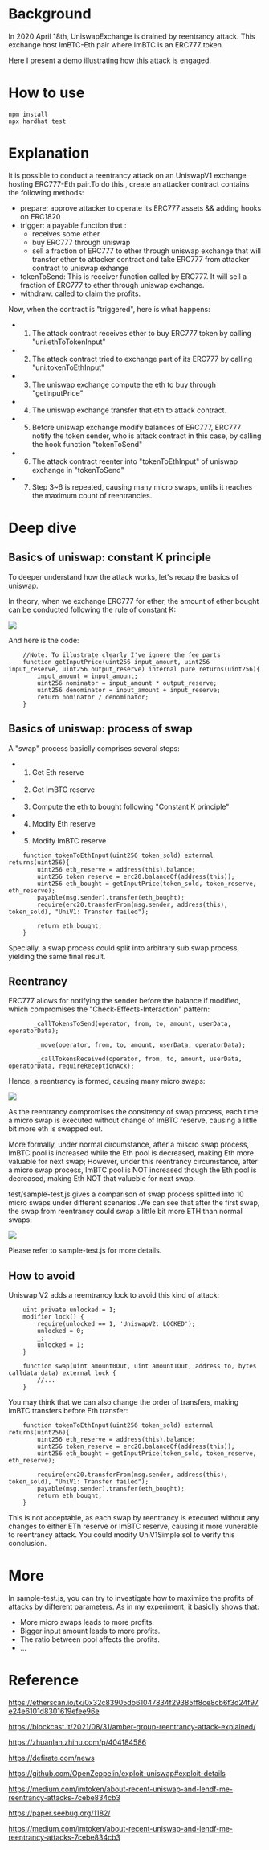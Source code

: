 # Background
In 2020 April 18th, UniswapExchange is drained by reentrancy attack. This exchange host ImBTC-Eth pair where ImBTC is an ERC777 token.

Here I present a demo illustrating how this attack is engaged.

# How to use
```
npm install
npx hardhat test
```

# Explanation
It is possible to conduct a reentrancy attack on an UniswapV1 exchange hosting ERC777-Eth pair.To do this , create an attacker contract contains the following methods:

- prepare: approve attacker to operate its ERC777 assets && adding hooks on ERC1820
- trigger: a payable function that :
  - receives some ether
  - buy  ERC777 through uniswap
  - sell a fraction of ERC777  to ether through uniswap exchange that will transfer ether to attacker contract and take ERC777 from attacker contract to uniswap exhange
- tokenToSend: This is receiver function called by ERC777. It will sell a fraction of ERC777 to ether through uniswap exchange. 
- withdraw: called to claim the profits.

Now, when the contract is "triggered", here is what happens:

- 1) The attack contract receives ether to buy ERC777 token by calling "uni.ethToTokenInput"
- 2) The attack contract tried to exchange part of its ERC777 by calling "uni.tokenToEthInput"
- 3) The uniswap exchange compute the eth to buy through "getInputPrice"
- 4) The uniswap exchange transfer that eth to attack contract.
- 5) Before uniswap exchange modify balances of ERC777, ERC777 notify the token sender, who is attack contract in this case, by calling the hook function "tokenToSend"
- 6) The attack contract reenter into "tokenToEthInput" of uniswap exchange in "tokenToSend"
- 7) Step 3~6 is repeated, causing many micro swaps, untils it reaches the maximum count of reentrancies.

# Deep dive
## Basics of uniswap: constant K principle
To deeper understand how the attack works, let's recap the basics of uniswap.

In theory, when we exchange ERC777 for ether, the amount of ether bought can be conducted following the rule of constant K:

![](1.png)

And here is the code:

``` solidity
    //Note: To illustrate clearly I've ignore the fee parts
    function getInputPrice(uint256 input_amount, uint256 input_reserve, uint256 output_reserve) internal pure returns(uint256){
        input_amount = input_amount;
        uint256 nominator = input_amount * output_reserve;
        uint256 denominator = input_amount + input_reserve;
        return nominator / denominator;
    }

```
## Basics of uniswap: process of swap

A "swap" process basiclly comprises several steps:

- 1) Get Eth reserve 
- 2) Get ImBTC reserve
- 3) Compute the eth to bought following "Constant K principle"
- 4) Modify Eth reserve
- 5) Modify ImBTC reserve

```
    function tokenToEthInput(uint256 token_sold) external returns(uint256){
        uint256 eth_reserve = address(this).balance;
        uint256 token_reserve = erc20.balanceOf(address(this));
        uint256 eth_bought = getInputPrice(token_sold, token_reserve, eth_reserve);
        payable(msg.sender).transfer(eth_bought);
        require(erc20.transferFrom(msg.sender, address(this), token_sold), "UniV1: Transfer failed");
        
        return eth_bought;
    }
```

Specially, a swap process could split into arbitrary sub swap process, yielding the same final result.

## Reentrancy

ERC777 allows for notifying the sender before the balance if modified, which compromises the "Check-Effects-Interaction" pattern:

```
       _callTokensToSend(operator, from, to, amount, userData, operatorData);

        _move(operator, from, to, amount, userData, operatorData);

        _callTokensReceived(operator, from, to, amount, userData, operatorData, requireReceptionAck);
```

Hence, a reentrancy is formed, causing many micro swaps:

![](2.png)

As the reentrancy compromises the consitency of swap process, each time a micro swap is executed without change of ImBTC reserve, causing a little bit more eth is swapped out. 

More formally, under normal circumstance, after a miscro swap process, ImBTC pool is increased while  the Eth pool is decreased, making Eth more valuable for next swap; However, under this reentrancy circumstance, after a micro swap process, ImBTC pool is NOT increased though the Eth pool is decreased, making Eth NOT that valueble for next swap. 

test/sample-test.js gives a comparison of swap process  splitted into 10 micro swaps under different scenarios .We can see that after the first swap, the swap from reentrancy could swap a little bit more ETH than normal swaps:

![](3.png)

Please refer to sample-test.js for more details.

## How to avoid
Uniswap V2 adds a reemtrancy lock to avoid this kind of attack:

```
    uint private unlocked = 1;
    modifier lock() {
        require(unlocked == 1, 'UniswapV2: LOCKED');
        unlocked = 0;
        _;
        unlocked = 1;
    }

    function swap(uint amount0Out, uint amount1Out, address to, bytes calldata data) external lock {
        //...
    }
```

You may think that we can also change the order of transfers, making ImBTC transfers before Eth transfer:

```
    function tokenToEthInput(uint256 token_sold) external returns(uint256){
        uint256 eth_reserve = address(this).balance;
        uint256 token_reserve = erc20.balanceOf(address(this));
        uint256 eth_bought = getInputPrice(token_sold, token_reserve, eth_reserve);
        
        require(erc20.transferFrom(msg.sender, address(this), token_sold), "UniV1: Transfer failed");
        payable(msg.sender).transfer(eth_bought);
        return eth_bought;
    }
```
This is not acceptable, as each swap by reentrancy is executed without any changes to either ETh reserve or ImBTC reserve, causing it more vunerable to reentrancy attack. You could modify UniV1Simple.sol to verify this conclusion.

# More
In sample-test.js, you can try to investigate how to maximize the profits of attacks by different parameters. As in my experiment,  it basiclly shows that:

- More micro swaps leads to more profits.
- Bigger input amount  leads to more profits.
- The ratio between pool affects the profits.
- ...

# Reference
https://etherscan.io/tx/0x32c83905db61047834f29385ff8ce8cb6f3d24f97e24e6101d8301619efee96e

https://blockcast.it/2021/08/31/amber-group-reentrancy-attack-explained/

https://zhuanlan.zhihu.com/p/404184586

https://defirate.com/news

https://github.com/OpenZeppelin/exploit-uniswap#exploit-details

https://medium.com/imtoken/about-recent-uniswap-and-lendf-me-reentrancy-attacks-7cebe834cb3

https://paper.seebug.org/1182/

https://medium.com/imtoken/about-recent-uniswap-and-lendf-me-reentrancy-attacks-7cebe834cb3



